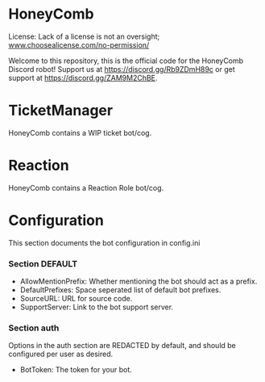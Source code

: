 # HoneyComb
License: Lack of a license is not an oversight; www.choosealicense.com/no-permission/

Welcome to this repository, this is the official code for the HoneyComb Discord robot! Support us at https://discord.gg/Rb9ZDmH89c or get support at https://discord.gg/ZAM9M2ChBE.

# TicketManager

HoneyComb contains a WIP ticket bot/cog.

# Reaction

HoneyComb contains a Reaction Role bot/cog.

# Configuration

This section documents the bot configuration in config.ini

### Section DEFAULT

- AllowMentionPrefix: Whether mentioning the bot should act as a prefix.
- DefaultPrefixes: Space seperated list of default bot prefixes.
- SourceURL: URL for source code.
- SupportServer: Link to the bot support server.

### Section auth
Options in the auth section are REDACTED by default, and should be configured per user as desired.

- BotToken: The token for your bot.
